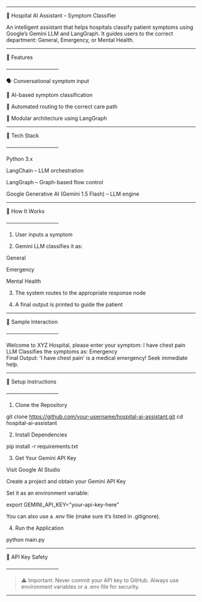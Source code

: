 

---

🤖 Hospital AI Assistant – Symptom Classifier

An intelligent assistant that helps hospitals classify patient symptoms using Google’s Gemini LLM and LangGraph. It guides users to the correct department: General, Emergency, or Mental Health.


---

📌 Features

──────────────

🗣️ Conversational symptom input

🤖 AI-based symptom classification

🏥 Automated routing to the correct care path

🧩 Modular architecture using LangGraph



---

🧠 Tech Stack

──────────────

Python 3.x

LangChain – LLM orchestration

LangGraph – Graph-based flow control

Google Generative AI (Gemini 1.5 Flash) – LLM engine



---

🚀 How It Works

──────────────

1. User inputs a symptom


2. Gemini LLM classifies it as:

General

Emergency

Mental Health



3. The system routes to the appropriate response node


4. A final output is printed to guide the patient




---

🧪 Sample Interaction

──────────────

Welcome to XYZ Hospital, please enter your symptom: I have chest pain  
LLM Classifies the symptoms as: Emergency  
Final Output: 'I have chest pain' is a medical emergency! Seek immediate help.


---

🔧 Setup Instructions

──────────────

1. Clone the Repository

git clone https://github.com/your-username/hospital-ai-assistant.git
cd hospital-ai-assistant

2. Install Dependencies

pip install -r requirements.txt

3. Get Your Gemini API Key

Visit Google AI Studio

Create a project and obtain your Gemini API Key

Set it as an environment variable:


export GEMINI_API_KEY="your-api-key-here"

You can also use a .env file (make sure it’s listed in .gitignore).

4. Run the Application

python main.py


---

🔐 API Key Safety

──────────────

> ⚠️ Important: Never commit your API key to GitHub.
Always use environment variables or a .env file for security.




---
